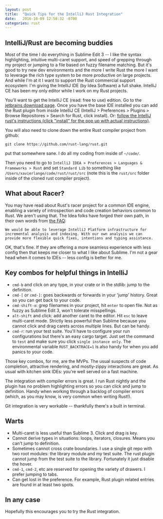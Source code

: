 ```yaml
---
layout: post
title:  "Quick Tips for the IntelliJ Rust Integration"
date:   2016-10-09 12:58:32 -0700
categories: rust
---
```


IntelliJ/Rust are becoming buddies
---

Most of the time I do everything in Sublime Edit 3 -- I like the syntax highlighting, intuitive multi-caret support, and speed of grepping
through my project or jumping to a file based on fuzzy filename matching. But it's good to try new dev environments and the more I write Rust the more I want to
leverage the rich type system to be more productive on large projects. And while I'm at it I want to support the Rust commercial support ecosystem: I'm
giving the IntelliJ IDE (by Idea Software) a full shake. IntelliJ CE has been my only editor while I work on my Rust projects.

You'll want to get the IntelliJ CE (read: free to use) edition. Go to the [jetbrains download page](https://www.jetbrains.com/idea/download/).
Once you have the base IDE installed you can add the Rust plugin from inside IntelliJ CE (IntelliJ > Preferences > Plugins > Browse Repositores > Search for Rust, click install). Or: [follow the IntelliJ rust's instructions (click "install" for the pop up with actual instructions)](https://intellij-rust.github.io/).

You will also need to clone down the entire Rust compiler project from github:

```
git clone https://github.com/rust-lang/rust.git
```

put that somewhere sane. I do all my coding from inside of `~/code/`.

Then you need to go to `IntelliJ IDEA > Preferences > Languages & Frameworks > Rust` and set `Standard Lib` to something like `/Users/xavierlange/code/rust/rust/src` (note this is the `rust/src` folder inside of the cloned rust compiler project).

What about Racer?
---

You may have read about Rust's racer project for a common IDE engine, enabling a variety of introspection and code
creation behaviors common to Rust. We aren't using that. The Idea folks have forged their own path, in their own words from [the FAQ](https://intellij-rust.github.io/docs/faq.html):

```
We would be able to leverage IntelliJ Platform infrastructure for incremental analysis and indexing. With our own analysis we can provide more flexible quick fixes, intentions and typing assistance.
```

OK, that's fine. If they are offering a more seamless experience with less config then that keeps me closer to what I like about Sublime. I'm not a gear head when it comes to IDEs -- less config is better for me.

Key combos for helpful things in IntelliJ
---

 * `cmd-b` and click on any type, in your crate or in the stdlib: jump to the definition.
 * `cmd-[` or `cmd-]`: goes backwards or forwards in your 'jump' history. Great so you can get back to your code.
 * `cmd-shift-o`: grep filenames in your project, hit `enter` to open file. Not as fuzzy as Sublime Edit 3, won't tolerate misspellings.
 * `alt-shift` and click: add another caret to the editor. Hit `esc` to leave multi-caret mode. Strictly less powerful than Sublime because you cannot click and drag carets across multiple lines. But can be handy.
 * `cmd-r`: run your test suite. You'll have to configure your run configurations but there's an easy cargo target. Just set the command to `test` and make sure you click `single instance only`. The environmental variable `RUST_BACKTRACE=1` is also handy for when you add panics to your code.

Those key combos, for me, are the MVPs. The usual suspects of code completion, attractive rendering, and mostly-zippy interactions are great. As usual with kitchen sink IDEs: you're well served on a fast machine.

The integration with compiler errors is great. I run Rust nightly and the plugin has no problem highlighting errors so you can click and jump to definition. Handy when working through a backlog of compiler errors (which, as you may know, is very common when writing Rust!).

Git integration is very workable -- thankfully there's a built in terminal.

Warts
---

 * Multi-caret is less useful than Sublime 3. Click and drag is key.
 * Cannot derive types in situations: loops, iterators, closures. Means you can't jump to definition.
 * Sometimes cannot cross crate boundaries. I use a single git repo with two root modules: the library module and my test suite. The rust plugin cannot jump from the test suite to the library. Fortunately it just disable the hover.
 * `cmd-1`, `cmd-2`, etc are reserved for opening the variety of drawers. I prefer jumping to tabs.
 * Can get lost in the preference. For example, Rust plugin related entries are found in at least two spots. 

In any case
---

Hopefully this encourages you to try the Rust integration.